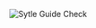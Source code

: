 ![Sytle Guide Check](https://github.com/github/docs/actions/workflows/github-actions.yaml/badge.svg)

